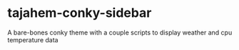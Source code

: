 # tajahem-conky-sidebar
A bare-bones conky theme with a couple scripts to display weather and cpu temperature data
